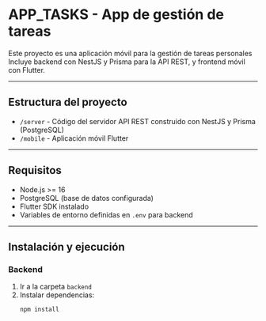 # APP_TASKS - App de gestión de tareas

Este proyecto es una aplicación móvil para la gestión de tareas personales  
Incluye backend con NestJS y Prisma para la API REST, y frontend móvil con Flutter.

---

## Estructura del proyecto

- `/server` - Código del servidor API REST construido con NestJS y Prisma (PostgreSQL)  
- `/mobile` - Aplicación móvil Flutter

---

## Requisitos

- Node.js >= 16  
- PostgreSQL (base de datos configurada)  
- Flutter SDK instalado  
- Variables de entorno definidas en `.env` para backend

---

## Instalación y ejecución

### Backend

1. Ir a la carpeta `backend`  
2. Instalar dependencias:  
   ```bash
   npm install
